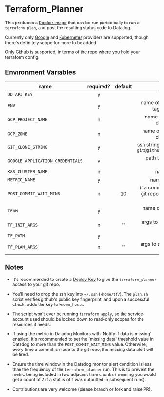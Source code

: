 # Terraform_Planner

This produces a [Docker image](https://hub.docker.com/r/eversc/terraform_planner/) 
that can be run periodically to run a `terraform plan`, and post the
resulting status code to Datadog.

Currently only [Google](https://www.terraform.io/docs/providers/google) and 
[Kubernetes](https://www.terraform.io/docs/providers/kubernetes) providers are
supported, though there's definitely scope for more to be added.

Only Github is supported, in terms of the repo where you hold your terraform
config.

## Environment Variables

| name        | required?           | default  | purpose |
| ------------- |:-------------:|:-----:|:-----:|
|`DD_API_KEY`      | y |  | Datadog API key |
|`ENV`      | y |  | name of environment (used as a tag in Datadog metric) |
|`GCP_PROJECT_NAME`      | n |  | name of GCP project the gke cluster is running in|
|`GCP_ZONE`      | n |  | name of GCP zone that the gke cluster is running in |
|`GIT_CLONE_STRING`      | y |  | ssh string used to clone a repo, e.g. `git@github.com:my_org/my_repo.git` |
|`GOOGLE_APPLICATION_CREDENTIALS`      | y |  | path to the service-account key.json |
|`K8S_CLUSTER_NAME`     | n |  | name of k8s cluster |
|`METRIC_NAME`      | y |  | name of Datadog metric |
|`POST_COMMIT_WAIT_MINS`      | n | 10 | if a commit has been made to the git repo within this time, skip the run |
|`TEAM`      | y |  | name of team (used as a tag in Datadog metric) |
|`TF_INIT_ARGS`      | n | "" | args to supply the [terraform init command](https://www.terraform.io/docs/commands/init.html) |
|`TF_PATH`     | y |  |  |
|`TF_PLAN_ARGS`      | n | "" | args to supply the [terraform plan command](https://www.terraform.io/docs/commands/plan.html) |

## Notes

* It's recommended to create a [Deploy Key](https://developer.github.com/v3/guides/managing-deploy-keys/#deploy-keys)
to give the `terraform_planner` access to your git repo.

* You'll need to drop the ssh key into `~/.ssh` (`/home/tf/`). The `plan.sh` 
script verifies github's public key fingerprint, and upon a successful check,
adds the key to `known_hosts`.

* The script won't ever be running `terraform apply`, so the service-account 
used should be locked down to read-only scopes for the resources it needs.

* If using the metric in Datadog Monitors with 'Notify if data is missing' 
enabled, it's recommended to set the 'missing data' threshold value in Datadog
to more than the `POST_COMMIT_WAIT_MINS` value. Otherwise, every time a commit
is made to the git repo, the missing data alert will be fired.

* Ensure the time window in the Datadog monitor alert condition is less than the
frequency of the `terraform_planner` run. This is to prevent the metric being 
included in two adjacent time chunks (meaning you would get a count of 2
if a status of 1 was outputted in subsequent runs).

* Contributions are very welcome (please branch or fork and raise PR).
